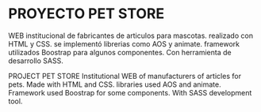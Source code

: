# PROYECTO PET STORE 
WEB institucional de fabricantes de articulos para mascotas. realizado con HTML y CSS. se implementó librerias como AOS y animate. framework utilizados Boostrap para algunos componentes. Con herramienta de desarrollo SASS. 

PROJECT PET STORE
Institutional WEB of manufacturers of articles for pets. Made with HTML and CSS. libraries used AOS and animate. Framework used Boostrap for some components. With SASS development tool.
